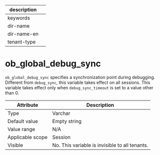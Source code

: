 |description||
|---|---|
|keywords||
|dir-name||
|dir-name-en||
|tenant-type||

# ob_global_debug_sync

`ob_global_debug_sync` specifies a synchronization point during debugging. Different from `debug_sync`, this variable takes effect on all sessions. This variable takes effect only when `debug_sync_timeout` is set to a value other than 0.

| **Attribute** | **Description** |
|--------|------------|
| Type | Varchar |
| Default value | Empty string |
| Value range | N/A |
| Applicable scope | Session |
| Visible | No. This variable is invisible to all tenants. |
